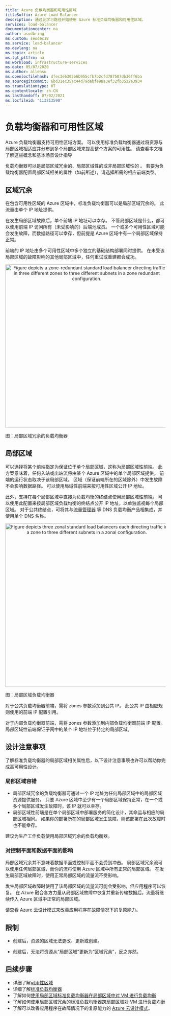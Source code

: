 ```yaml
---
title: Azure 负载均衡器和可用性区域
titleSuffix: Azure Load Balancer
description: 通过此学习路径开始使用 Azure 标准负载均衡器和可用性区域。
services: load-balancer
documentationcenter: na
author: asudbring
ms.custom: seodec18
ms.service: load-balancer
ms.devlang: na
ms.topic: article
ms.tgt_pltfrm: na
ms.workload: infrastructure-services
ms.date: 05/07/2020
ms.author: allensu
ms.openlocfilehash: dfec3e6305b6b955cfb7b2cfd787507db36ff6ba
ms.sourcegitcommit: 6bd31ec35ac44d79debfe98a3ef32fb3522e3934
ms.translationtype: HT
ms.contentlocale: zh-CN
ms.lasthandoff: 07/02/2021
ms.locfileid: "113213590"
---
```

# <a name="load-balancer-and-availability-zones"></a>负载均衡器和可用性区域

Azure 负载均衡器支持可用性区域方案。 可以使用标准负载均衡器通过将资源与局部区域相适应并分布到多个局部区域来提高整个方案的可用性。  请查看本文档了解这些概念和基本场景设计指导

负载均衡器可以是局部区域冗余的、局部区域性的或非局部区域性的 。 若要为负载均衡器配置局部区域相关的属性（如前所述），请选择所需的相应前端类型。

## <a name="zone-redundant"></a>区域冗余

在包含可用性区域的 Azure 区域中，标准负载均衡器可以是局部区域冗余的。 此流量由单个 IP 地址提供。

在发生局部区域故障后，单个前端 IP 地址可以幸存。 不管局部区域是什么，都可以使用前端 IP 访问所有（未受影响的）后端池成员。 一个或多个可用性区域可能会发生故障，而数据路径可以幸存，但前提是 Azure 区域中有一个局部区域保持正常。

前端的 IP 地址由多个可用性区域中多个独立的基础结构部署同时提供。 在未受该局部区域的故障影响的其他局部区域中，任何重试或重建都会成功。

<p align="center">
  <img src="./media/az-zonal/zone-redundant-lb-1.svg" alt="Figure depicts a zone-redundant standard load balancer directing traffic in three different zones to three different subnets in a zone redundant configuration." width="512" title="虚拟网络 NAT">
</p>

图：局部区域冗余的负载均衡器

## <a name="zonal"></a>局部区域

可以选择将某个前端指定为保证位于单个局部区域，这称为局部区域性前端。  此方案意味着，任何入站或出站流将由某个 Azure 区域中的单个局部区域提供。  前端的运行状态取决于该局部区域。  区域（保证前端所在的区域除外）中发生故障不会影响数据路径。 可以使用局域性前端来按可用性区域公开 IP 地址。  

此外，支持在每个局部区域中直接为负载均衡的终结点使用局部区域性前端。 可以使用此配置来按局部区域负载均衡的终结点公开 IP 地址，以单独监视每个局部区域。 对于公共终结点，可将其与[流量管理器](../traffic-manager/traffic-manager-overview.md) 等 DNS 负载均衡产品相集成，并使用单个 DNS 名称。


<p align="center">
  <img src="./media/az-zonal/zonal-lb-1.svg" alt="Figure depicts three zonal standard load balancers each directing traffic in a zone to three different subnets in a zonal configuration." width="512" title="虚拟网络 NAT">
</p>

图：局部区域负载均衡器

对于公共负载均衡器前端，需将 zones 参数添加到公共 IP。 此公共 IP 由相应规则使用的前端 IP 配置引用。

对于内部负载均衡器前端，需将 zones 参数添加到内部负载均衡器前端 IP 配置。 局部区域性前端保证子网中的某个 IP 地址位于特定的局部区域。

## <a name="design-considerations"></a><a name="design"></a>设计注意事项

了解标准负载均衡器的局部区域相关属性后，以下设计注意事项也许可以帮助你完成高可用性设计。

### <a name="tolerance-to-zone-failure"></a>局部区域容错

- 局部区域冗余的负载均衡器可通过一个 IP 地址为任何局部区域中的局部区域资源提供服务。  只要 Azure 区域中至少有一个局部区域保持正常，在一个或多个局部区域发生故障时，该 IP 就可以幸存。
- 局部区域性前端是在单个局部区域中部署服务的简化设计，其命运与相应的局部区域相同。 如果你的部署所在的局部区域发生故障，则该部署在此次故障时也不能幸存。

建议为生产工作负载使用局部区域冗余的负载均衡器。

### <a name="control-vs-data-plane-implications"></a>对控制平面和数据平面的影响

局部区域冗余并不意味着数据平面或控制平面不会受到冲击。 局部区域冗余流可以使用任何局部区域，而你的流将使用 Azure 区域中所有正常的局部区域。 在发生局部区域故障时，使用正常局部区域的流量流不受影响。

发生局部区域故障时使用了该局部区域的流量流可能会受影响，但应用程序可以恢复。 在 Azure 融合各方力量从局部区域故障中恢复并重新传输数据后，流量将继续传入 Azure 区域中正常的局部区域。

请查看 [Azure 云设计模式](/azure/architecture/patterns/)来改善应用程序在故障情况下的复原能力。

## <a name="limitations"></a>限制

* 创建后，资源的区域无法更改、更新或创建。

* 创建后，无法将资源从“局部区域”更新为“区域冗余”，反之亦然。

## <a name="next-steps"></a>后续步骤
- 详细了解[可用性区域](../availability-zones/az-overview.md)
- 详细了解[标准负载均衡器](./load-balancer-overview.md)
- 了解如何[使用局部区域标准负载均衡器在局部区域中对 VM 进行负载均衡](./quickstart-load-balancer-standard-public-cli.md)
- 了解如何[使用局部区域冗余的标准负载均衡器跨局部区域对 VM 进行负载均衡](./quickstart-load-balancer-standard-public-cli.md)
- 了解可以改善应用程序在故障情况下的复原能力的 [Azure 云设计模式](/azure/architecture/patterns/)。
